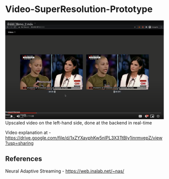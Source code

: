 # Video-SuperResolution-Prototype

<!--![image](https://drive.google.com/uc?export=view&id=14FAosVX3ASGqTN-McQdP5aEnwGevae_0) -->
![Screenshot](sraas_demo.png)
Upscaled video on the left-hand side, done at the backend in real-time

Video explanation at - https://drive.google.com/file/d/1xZYXavphKw5nIPL3X3TtBIy1inrmvepZ/view?usp=sharing


## References
Neural Adaptive Streaming - https://web.inalab.net/~nas/
